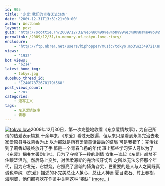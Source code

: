 ```yaml
---
id: 905
title: '东爱:我们的青春无法分类'
date: '2009-12-31T13:31:21+00:00'
author: Westbank
layout: post
guid: 'http://scottie.cn/2009/12/31/%e5%86%99%e7%bb%99%e3%80%8a%e4%b8%9c%e7%88%b1%e3%80%8b%ef%bc%9a%e6%88%91%e4%bb%ac%e7%9a%84%e9%9d%92%e6%98%a5%e6%97%a0%e6%b3%95%e5%88%86%e7%b1%bb/'
permalink: /2009/12/31/in-memory-of-tokyo-love-story/
enclosure:
    - "http://ftp.nbren.net/users/hiphopper/music/tokyo.mp3\n2349721\naudio/mpeg"
views:
    - '1932'
bot_views:
    - '6214'
latest_home_img:
    - tokyo.jpg
duoshuo_thread_id:
    - '1246078726781796568'
post_views_count:
    - '792'
categories:
    - 速写主义
tags:
    - 东京爱情故事
    - 青春
---
```


[![tokyo love](http://i572.photobucket.com/albums/ss161/dsufo/tokyo.jpg)](http://s572.photobucket.com/albums/ss161/dsufo/?action=view&current=tokyo.jpg)2009年12月30日，第一次完整地收看《东京爱情故事》，为自己所谓的热爱表示尴尬 十余年来，《东爱》看过无数遍，但从来只是看到永伟完治去老家爱原县寻找莉香为止 以为那就是所有爱情童话最后的结局 可是我错了：完治找到了莉香却最终放开了手 那是一个青春飞扬的年代 班上那些学习狂人可以为了《东爱》把书本丢到爪哇，只为了守候下一秒的剧情 女生一谈起《东爱》都禁不住眼泛泪光，然后马上变脸，对优柔寡断的完治咬牙切齿 之所以无法忘怀那个年代，因为它发光，它燃烧，它照亮了黑暗的犄角旮旯，更重要的是人与人之间既真诚也单纯 《东爱》描述的不完美总让人揪心，总让人神迷 夏目漱石、村上春樹、海明威，他们都喜欢在作品中关照这种“残缺” [<span aria-label="Continue reading 东爱:我们的青春无法分类">(more…)</span>](http://farbank.net/2009/12/31/in-memory-of-tokyo-love-story/#more-905)